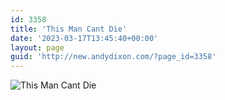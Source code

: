 ```yaml
---
id: 3358
title: 'This Man Cant Die'
date: '2023-03-17T13:45:40+00:00'
layout: page
guid: 'http://new.andydixon.com/?page_id=3358'
---
```


![This Man Cant Die](https://i0.wp.com/assets.g8x2.ldn.idrivee2-23.com/posters/This%20Man%20Cant%20Die%2001.jpg?w=1200&ssl=1 "This Man Cant Die")